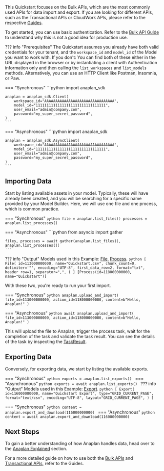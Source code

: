 This Quickstart focuses on the Bulk APIs, which are the most commonly used APIs for data import and export. If you are
looking for different APIs, such as the Transactional APIs or CloudWork APIs, please refer to the respective 
[Guides](guides/index.md).

To get started, you can use basic authentication. Refer to the [Bulk API Guide](guides/bulk.md#instantiate-a-client) to
understand why this is not a good idea for production use.

??? info "Prerequisites"
    The Quickstart assumes you already have both valid credentials for your tenant, and the `workspace_id` and 
    `model_id` of the Model you want to work with. If you don't: You can find both of these either in the URL displayed 
    in the browser or by instantiating a client with Authentication information only and then calling the 
    `list_workspaces` and `list_models` methods. Alternatively, you can use an HTTP Client like Postman, Insomnia, 
    or Paw.

=== "Synchronous"
    ```python
    import anaplan_sdk
    
    anaplan = anaplan_sdk.Client(
        workspace_id="AAAAAAAAAAAAAAAAAAAAAAAAAAAAAAAA",
        model_id="11111111111111111111111111111111",
        user_email="admin@company.com",
        password="my_super_secret_password",
    )
    ```

=== "Asynchronous"
    ```python
    import anaplan_sdk
    
    anaplan = anaplan_sdk.AsyncClient(
        workspace_id="AAAAAAAAAAAAAAAAAAAAAAAAAAAAAAAA",
        model_id="11111111111111111111111111111111",
        user_email="admin@company.com",
        password="my_super_secret_password",
    )
    ```


## Importing Data

Start by listing available assets in your model. Typically, these will have already been created, and you will be
searching for a specific name provided by your Model Builder. Here, we will use one file and one process, which is
common practice.

=== "Synchronous"
    ```python
    file = anaplan.list_files()
    processes = anaplan.list_processes()
    ```

=== "Asynchronous"
    ```python
    from asyncio import gather
    
    files, processes = await gather(anaplan.list_files(), anaplan.list_processes())
    ```
??? info "Output"
    Models used in this Example: [File](api/models/bulk.md#anaplan_sdk.models._bulk.File), [Process](api/models/bulk.md#anaplan_sdk.models._bulk.Process).
    ```python
    [
        File(
            id=113000000000,
            name="Quickstart.csv",
            chunk_count=0,
            delimiter='"',
            encoding="UTF-8",
            first_data_row=2,
            format="txt",
            header_row=1,
            separator=",",
        )
    ]
    [Process(id=118000000000, name="Quickstart")]
    ```

With these two, you're ready to run your first import.

=== "Synchronous"
    ```python
    anaplan.upload_and_import(
        file_id=113000000000, action_id=118000000000, content=b"Hello, Anaplan!"
    )
    ```

=== "Asynchronous"
    ```python
    await anaplan.upload_and_import(
        file_id=113000000000, action_id=118000000000, content=b"Hello, Anaplan!"
    )
    ```
    
This will upload the file to Anaplan, trigger the process task, wait for the completion of the task and validate the task result. You can see the details of the task by inspecting the [TaskResult](api/models/bulk.md#anaplan_sdk.models._bulk.TaskResult).

## Exporting Data

Conversely, for exporting data, we start by listing the available exports.

=== "Synchronous"
    ```python
    exports = anaplan.list_exports()
    ```
=== "Asynchronous"
    ```python
    exports = await anaplan.list_exports()
    ```
??? info "Output"
    Models used in this Example: [Export](api/models/bulk.md#anaplan_sdk.models._bulk.Export).
    ```python
    [
        Export(
            id=116000000000,
            name="Quickstart Export",
            type="GRID_CURRENT_PAGE",
            format="text/csv",
            encoding="UTF-8",
            layout="GRID_CURRENT_PAGE",
        )
    ]
    ```

=== "Synchronous"
    ```python
    content = anaplan.export_and_download(116000000000)
    ```
=== "Asynchronous"
    ```python
    content = await anaplan.export_and_download(116000000000)
    ```

## Next Steps

To gain a better understanding of how Anaplan handles data, head over to the [Anaplan Explained](anaplan_explained.md)
section.

For a more detailed guide on how to use both the [Bulk APIs](guides/bulk.md)
and [Transactional APIs](guides/transactional.md), refer
to the Guides.
